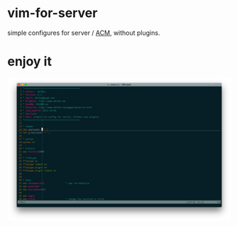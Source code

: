 # vim-for-server

simple configures for server / [ACM](https://github.com/OFShare/Algorithm-challenger/blob/master/vimrc.md), without plugins.

# enjoy it

![screenshot](https://raw.githubusercontent.com/wklken/gallery/master/vim/vim-for-server.png)

